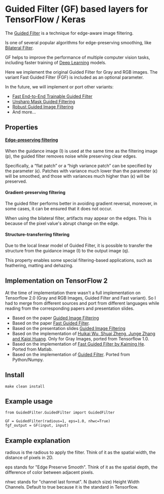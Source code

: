 # Guided Filter (GF) based layers for TensorFlow / Keras
The [Guided Filter](https://en.wikipedia.org/wiki/Guided_filter) is a technique for edge-aware image filtering.

Is one of several popular algorithms for edge-preserving smoothing, like [Bilateral Filter](https://en.wikipedia.org/wiki/Bilateral_filter).

GF helps to improve the performance of multiple computer vision tasks, including faster training of [Deep Learning](https://en.wikipedia.org/wiki/Deep_learning) models.

Here we implement the original Guided Filter for Gray and RGB images. 
The variant Fast Guided Filter (FGF) is included as an optional parameter.

In the future, we will implement or port other variants: 
- [Fast End-to-End Trainable Guided Filter](https://arxiv.org/abs/1803.05619)
- [Unsharp Mask Guided Filtering](https://arxiv.org/abs/2106.01428)
- [Robust Guided Image Filtering](https://arxiv.org/pdf/1703.09379.pdf)
- And more...

## Properties
#### [Edge-preserving filtering](https://en.wikipedia.org/wiki/Edge-preserving_smoothing)

When the guidance image (I) is used at the same time as the filtering image (p), the guided filter removes noise while preserving clear edges.

Specifically, a “flat patch” or a “high variance patch” can be specified by the parameter (ϵ).
Patches with variance much lower than the parameter (ϵ) will be smoothed, and those with variances much higher than (ϵ) will be preserved. 

#### Gradient-preserving filtering

The guided filter performs better in avoiding gradient reversal, moreover, in some cases, it can be ensured that it does not occur.

When using the bilateral filter, artifacts may appear on the edges. This is because of the pixel value's abrupt change on the edge. 

#### Structure-transferring filtering

Due to the local linear model of Guided Filter, it is possible to transfer the structure from the guidance image (I)  to the output image (q). 

This property enables some special filtering-based applications, such as feathering, matting and dehazing. 

## Implementation on TensorFlow 2

At the time of implementation there wasn't a full implementation on Tensorflow 2.0 (Gray and RGB Images, Guided Filter and Fast variant). So I had to merge from different sources and port from different languages while reading from the corresponding papers and presentation slides.

- Based on the paper [Guided Image Filtering](http://kaiminghe.com/publications/eccv10guidedfilter.pdf)
- Based on the paper [Fast Guided Filter](https://arxiv.org/abs/1505.00996).
- Based on the presentation slides [Guided Image Filtering](http://kaiminghe.com/eccv10/eccv10ppt.pdf)
- Based on the implementation of [Huikai Wu, Shuai Zheng, Junge Zhang and Kaiqi Huang](https://github.com/wuhuikai/DeepGuidedFilter/tree/master/GuidedFilteringLayer/GuidedFilter_TF). Only for Gray Images, ported from Tensorflow 1.0.
- Based on the implementation of [Fast Guided Filter by Kaiming He](https://github.com/accessify/fast-guided-filter). Ported from Matlab.
- Based on the implementation of [Guided Filter](https://github.com/lisabug/guided-filter/blob/master/core/filter.py). Ported from Python/Numpy.
## Install
```
make clean install
```

## Example usage
```
from GuidedFilter.GuidedFilter import GuidedFilter
    
GF = GuidedFilter(radious=1, eps=1.0, nhwc=True)
fgf_output = GF(input, input)

``` 

## Example explanation
radious is the radious to apply the filter. 
Think of it as the spatial width, the distance of pixels in 2D.

eps stands for "Edge Preserve Smooth". 
Think of it as the spatial depth, the difference of color between adjacent pixels.

nhwc stands for "channel last format". N (batch size) Height Width Channels. 
Default to true because it is the standard in Tensorflow.

